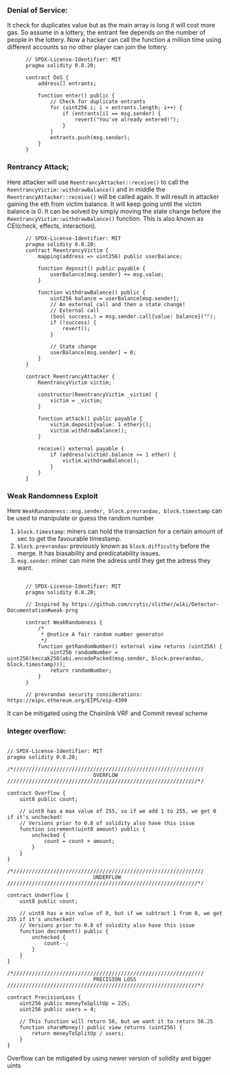### Denial of Service: 
  It check for duplicates value but as the main array is long it will cost more gas.
  So assume in a lottery, the entrant fee depends on the number of people in the lottery.
  Now a hacker can call the function a million time using different accounts so no other player can join the lottery. 
  
```solidity
      // SPDX-License-Identifier: MIT
      pragma solidity 0.8.20;
      
      contract DoS {
          address[] entrants;
      
          function enter() public {
              // Check for duplicate entrants
              for (uint256 i; i < entrants.length; i++) {
                  if (entrants[i] == msg.sender) {
                      revert("You've already entered!");
                  }
              }
              entrants.push(msg.sender);
          }
      }
```

### Rentrancy Attack;

Here attacker will use `ReentrancyAttacker::receive()` to call the `ReentrancyVictim::withdrawBalance()` and in middle the `ReentrancyAttacker::receive()` will be called again. It will result in attacker gaining the eth from victim balance. It will keep going until the victim balance is 0.
It can be solved by simply moving the state change before the `ReentrancyVictim::withdrawBalance()` function. This is also known as CEI(check, effects, interaction). 

```solidity
      // SPDX-License-Identifier: MIT
      pragma solidity 0.8.20;
      contract ReentrancyVictim {
          mapping(address => uint256) public userBalance;
      
          function deposit() public payable {
              userBalance[msg.sender] += msg.value;
          }
      
          function withdrawBalance() public {
              uint256 balance = userBalance[msg.sender];
              // An external call and then a state change!
              // External call
              (bool success,) = msg.sender.call{value: balance}("");
              if (!success) {
                  revert();
              }
      
              // State change
              userBalance[msg.sender] = 0;
          }
      }
      
      contract ReentrancyAttacker {
          ReentrancyVictim victim;
      
          constructor(ReentrancyVictim _victim) {
              victim = _victim;
          }
      
          function attack() public payable {
              victim.deposit{value: 1 ether}();
              victim.withdrawBalance();
          }
      
          receive() external payable {
              if (address(victim).balance >= 1 ether) {
                  victim.withdrawBalance();
              }
          }
      }
```
### Weak Randomness Exploit

Here `WeakRandomness::msg.sender, block.prevrandao, block.timestamp` can be used to manipulate or guess the random number
 1. `block.timestamp`: miners can hold the transaction for a certain amount of sec to get the favourable timestamp.
 2. `block.prevrandao`: previously known as `block.difficulty` before the merge. It has biasability and predicatability issues.
 3. `msg.sender`: miner can mine the adress until they get the adress they want.

```solidity

      // SPDX-License-Identifier: MIT
      pragma solidity 0.8.20;
      
      // Inspired by https://github.com/crytic/slither/wiki/Detector-Documentation#weak-prng
      
      contract WeakRandomness {
          /*
           * @notice A fair random number generator
           */
          function getRandomNumber() external view returns (uint256) {
              uint256 randomNumber = uint256(keccak256(abi.encodePacked(msg.sender, block.prevrandao, block.timestamp)));
              return randomNumber;
          }
      }
      
      // prevrandao security considerations: https://eips.ethereum.org/EIPS/eip-4399

```
It can be mitigated using the Chainlink VRF and Commit reveal scheme

### Integer overflow:

```solidity

// SPDX-License-Identifier: MIT
pragma solidity 0.8.20;

/*//////////////////////////////////////////////////////////////
                            OVERFLOW
//////////////////////////////////////////////////////////////*/

contract Overflow {
    uint8 public count;

    // uint8 has a max value of 255, so if we add 1 to 255, we get 0 if it's unchecked!
    // Versions prior to 0.8 of solidity also have this issue
    function increment(uint8 amount) public {
        unchecked {
            count = count + amount;
        }
    }
}

/*//////////////////////////////////////////////////////////////
                            UNDERFLOW
//////////////////////////////////////////////////////////////*/

contract Underflow {
    uint8 public count;

    // uint8 has a min value of 0, but if we subtract 1 from 0, we get 255 if it's unchecked!
    // Versions prior to 0.8 of solidity also have this issue
    function decrement() public {
        unchecked {
            count--;
        }
    }
}

/*//////////////////////////////////////////////////////////////
                            PRECISION LOSS
//////////////////////////////////////////////////////////////*/

contract PrecisionLoss {
    uint256 public moneyToSplitUp = 225;
    uint256 public users = 4;

    // This function will return 56, but we want it to return 56.25
    function shareMoney() public view returns (uint256) {
        return moneyToSplitUp / users;
    }
}

```
Overflow can be mitigated by using newer version of solidity and bigger uints

